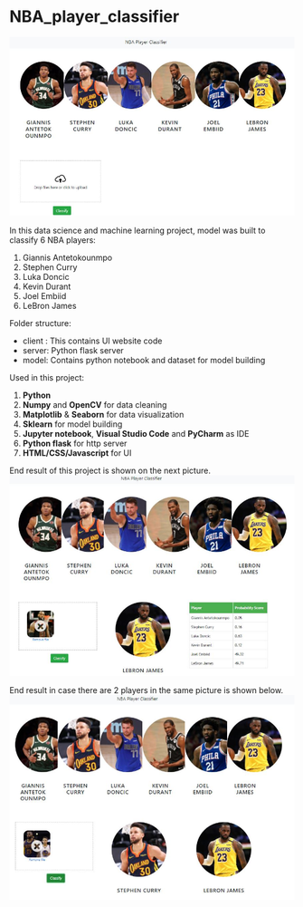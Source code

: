# NBA_player_classifier

![](https://raw.githubusercontent.com/mattdmv/NBA_player_classifier/main/NBAPlayerClassiffierUI.JPG)

In this data science and machine learning project, model was built to classify 6 
NBA players:
1) Giannis Antetokounmpo
2) Stephen Curry
3) Luka Doncic
4) Kevin Durant
5) Joel Embiid
5) LeBron James

Folder structure:
* client : This contains UI website code 
* server: Python flask server
* model: Contains python notebook and dataset for model building

Used in this project:
1. **Python**
2. **Numpy** and **OpenCV** for data cleaning
3. **Matplotlib** & **Seaborn** for data visualization
4. **Sklearn** for model building
5. **Jupyter notebook**, **Visual Studio Code** and **PyCharm** as IDE
6. **Python flask** for http server
7. **HTML/CSS/Javascript** for UI


End result of this project is shown on the next picture.
![](https://raw.githubusercontent.com/mattdmv/NBA_player_classifier/main/Result.JPG)


End result in case there are 2 players in the same picture is shown below.
![](https://raw.githubusercontent.com/mattdmv/NBA_player_classifier/main/Result2.JPG)

